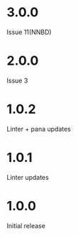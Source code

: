 # 3.0.0 
Issue 11(NNBD)

# 2.0.0
Issue 3

# 1.0.2
Linter + pana updates

# 1.0.1
Linter updates

# 1.0.0
Initial release